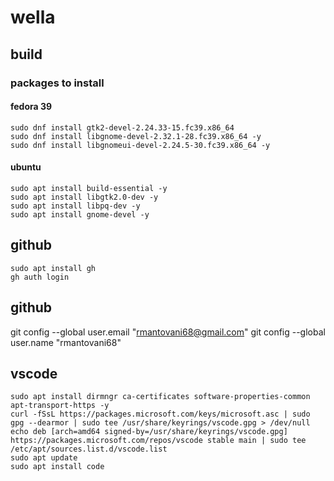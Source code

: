 # wella

## build

### packages to install
#### fedora 39
```
sudo dnf install gtk2-devel-2.24.33-15.fc39.x86_64
sudo dnf install libgnome-devel-2.32.1-28.fc39.x86_64 -y
sudo dnf install libgnomeui-devel-2.24.5-30.fc39.x86_64 -y
```

#### ubuntu
```
sudo apt install build-essential -y
sudo apt install libgtk2.0-dev -y
sudo apt install libpq-dev -y
sudo apt install gnome-devel -y
```

## github
```
sudo apt install gh
gh auth login
```
## github
git config --global user.email "rmantovani68@gmail.com"
git config --global user.name "rmantovani68"

## vscode
```
sudo apt install dirmngr ca-certificates software-properties-common apt-transport-https -y
curl -fSsL https://packages.microsoft.com/keys/microsoft.asc | sudo gpg --dearmor | sudo tee /usr/share/keyrings/vscode.gpg > /dev/null
echo deb [arch=amd64 signed-by=/usr/share/keyrings/vscode.gpg] https://packages.microsoft.com/repos/vscode stable main | sudo tee /etc/apt/sources.list.d/vscode.list
sudo apt update
sudo apt install code
```
